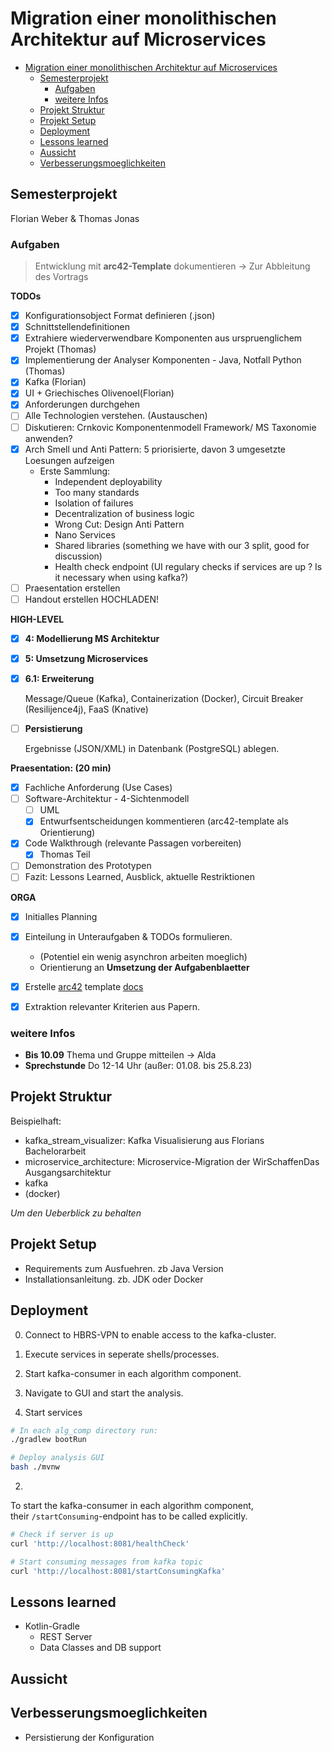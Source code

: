 # Migration einer monolithischen Architektur auf Microservices

- [Migration einer monolithischen Architektur auf Microservices](#migration-einer-monolithischen-architektur-auf-microservices)
  - [Semesterprojekt](#semesterprojekt)
    - [Aufgaben](#aufgaben)
    - [weitere Infos](#weitere-infos)
  - [Projekt Struktur](#projekt-struktur)
  - [Projekt Setup](#projekt-setup)
  - [Deployment](#deployment)
  - [Lessons learned](#lessons-learned)
  - [Aussicht](#aussicht)
  - [Verbesserungsmoeglichkeiten](#verbesserungsmoeglichkeiten)

## Semesterprojekt

Florian Weber & Thomas Jonas


### Aufgaben

> Entwicklung mit **arc42-Template** dokumentieren -> Zur Abbleitung des Vortrags

**TODOs**

- [x] Konfigurationsobject Format definieren (.json)
- [x] Schnittstellendefinitionen
- [x] Extrahiere wiederverwendbare Komponenten aus urspruenglichem Projekt (Thomas)
- [x] Implementierung der Analyser Komponenten - Java, Notfall Python (Thomas)
- [x] Kafka (Florian)
- [x] UI + Griechisches Olivenoel(Florian)
- [x] Anforderungen durchgehen
- [ ] Alle Technologien verstehen. (Austauschen)
- [ ] Diskutieren: Crnkovic Komponentenmodell Framework/ MS Taxonomie anwenden?
- [x] Arch Smell und Anti Pattern: 5 priorisierte, davon 3 umgesetzte Loesungen aufzeigen
  - Erste Sammlung:
    - Independent deployability
    - Too many standards
    - Isolation of failures
    - Decentralization of business logic
    - Wrong Cut: Design Anti Pattern
    - Nano Services
    - Shared libraries (something we have with our 3 split, good for discussion)
    - Health check endpoint (UI regulary checks if services are up ? Is it necessary when using kafka?)
- [ ] Praesentation erstellen
- [ ] Handout erstellen HOCHLADEN!

**HIGH-LEVEL**

- [x] **4: Modellierung MS Architektur**
- [x] **5: Umsetzung Microservices**
- [x] **6.1: Erweiterung**
    
    Message/Queue (Kafka), Containerization (Docker), Circuit Breaker (Resilijence4j), FaaS (Knative)
- [ ] **Persistierung**

    Ergebnisse (JSON/XML) in Datenbank (PostgreSQL) ablegen.

**Praesentation: (20 min)**

- [x] Fachliche Anforderung (Use Cases)
- [ ] Software-Architektur - 4-Sichtenmodell
  - [ ] UML
  - [x] Entwurfsentscheidungen kommentieren (arc42-template als Orientierung)
- [x] Code Walkthrough (relevante Passagen vorbereiten)
  - [x] Thomas Teil
- [ ] Demonstration des Prototypen
- [ ] Fazit: Lessons Learned, Ausblick, aktuelle Restriktionen

**ORGA**

- [x] Initialles Planning
- [x] Einteilung in Unteraufgaben & TODOs formulieren. 
  - (Potentiel ein wenig asynchron arbeiten moeglich)
  - Orientierung an **Umsetzung der Aufgabenblaetter**
- [x] Erstelle [arc42](https://arc42.org/overview) template [docs](./docs/arc42/)
- [x] Extraktion relevanter Kriterien aus Papern.



### weitere Infos

- **Bis 10.09** Thema und Gruppe mitteilen -> Alda
- **Sprechstunde** Do 12-14 Uhr (außer: 01.08. bis 25.8.23) 


## Projekt Struktur

Beispielhaft:

- kafka_stream_visualizer: Kafka Visualisierung aus Florians Bachelorarbeit
- microservice_architecture: Microservice-Migration der WirSchaffenDas Ausgangsarchitektur
- kafka
- (docker)

*Um den Ueberblick zu behalten*

## Projekt Setup

- Requirements zum Ausfuehren. zb Java Version
- Installationsanleitung. zb. JDK oder Docker

## Deployment

0. Connect to HBRS-VPN to enable access to the kafka-cluster.
1. Execute services in seperate shells/processes.
2. Start kafka-consumer in each algorithm component.
3. Navigate to GUI and start the analysis.


1. Start services

```bash
# In each alg_comp directory run:
./gradlew bootRun

# Deploy analysis GUI
bash ./mvnw

```

2. 

To start the kafka-consumer in each algorithm component,\
their `/startConsuming`-endpoint has to be called explicitly.

```bash
# Check if server is up
curl 'http://localhost:8081/healthCheck'

# Start consuming messages from kafka topic
curl 'http://localhost:8081/startConsumingKafka'
```


## Lessons learned

- Kotlin-Gradle
  - REST Server
  - Data Classes and DB support


## Aussicht

## Verbesserungsmoeglichkeiten

- Persistierung der Konfiguration